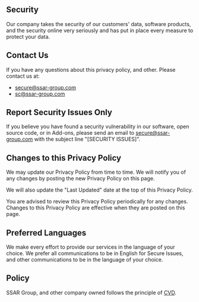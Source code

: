 ## Security

Our company takes the security of our customers' data, software products, and the security online very seriously and has put in place every measure to protect your data.

## Contact Us

If you have any questions about this privacy policy, and other. Please contact us at:

* [secure@ssar-group.com](mailto:secure@ssar-group.com)
* [sc@ssar-group.com](mailto:sc@ssar-group.com)

## Report Security Issues Only

If you believe you have found a security vulnerability in our software, open source code, or in Add-ons, please send an email to [secure@ssar-group.com](mailto:secure@ssar-group.com) with the subject line "[SECURITY ISSUES]".

## Changes to this Privacy Policy

We may update our Privacy Policy from time to time. We will notify you of any changes by posting the new Privacy Policy on this page.

We will also update the "Last Updated" date at the top of this Privacy Policy.

You are advised to review this Privacy Policy periodically for any changes. Changes to this Privacy Policy are effective when they are posted on this page.

## Preferred Languages

We make every effort to provide our services in the language of your choice.
We prefer all communications to be in English for Secure Issues, and other communications to be in the language of your choice.

## Policy

SSAR Group, and other company owned follows the principle of [CVD](https://terms.ssar-group.com/cvd).
